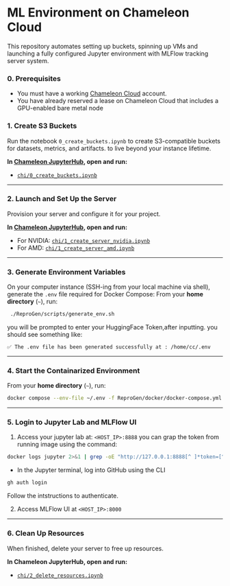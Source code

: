 # ML Environment on Chameleon Cloud

This repository automates setting up buckets, spinning up VMs and launching a fully configured Jupyter environment with MLFlow tracking server system.

### 0. Prerequisites
- You must have a working [Chameleon Cloud](https://chameleoncloud.org) account.
- You have already reserved a lease on Chameleon Cloud that includes a GPU-enabled bare metal node

### 1. Create S3 Buckets

Run the notebook `0_create_buckets.ipynb` to create S3-compatible buckets for datasets, metrics, and artifacts. to live beyond your instance lifetime.

**In [Chameleon JupyterHub](https://jupyter.chameleoncloud.org/hub/), open and run:**

- [`chi/0_create_buckets.ipynb`](chi/0_create_buckets.ipynb)

---

### 2. Launch and Set Up the Server

Provision your server and configure it for your project.

**In [Chameleon JupyterHub](https://jupyter.chameleoncloud.org/hub/), open and run:**

- For NVIDIA: [`chi/1_create_server_nvidia.ipynb`](chi/1_create_server_nvidia.ipynb)
- For AMD:  [`chi/1_create_server_amd.ipynb`](chi/1_create_server_amd.ipynb)

---

### 3. Generate Environment Variables

On your computer instance (SSH-ing from your local machine via shell), generate the `.env` file required for Docker Compose:
From your **home directory** (`~`), run:

```sh
 ./ReproGen/scripts/generate_env.sh
```

you will be prompted to enter your HuggingFace Token,after inputting.
you should see something like:

`✅ The .env file has been generated successfully at : /home/cc/.env`

---

### 4. Start the Containarized Environment

From your **home directory** (`~`), run:

```sh
docker compose --env-file ~/.env -f ReproGen/docker/docker-compose.yml up -d --build
```

---

### 5. Login to Jupyter Lab and MLFlow UI

1. Access your jupyter lab at:  `<HOST_IP>:8888` you can grap the token from running image using the command:

```sh
docker logs jupyter 2>&1 | grep -oE "http://127.0.0.1:8888[^ ]*token=[^ ]*"
```

- In the Jupyter terminal, log into GitHub using the CLI

```sh
gh auth login
```

Follow the intstructions to authenticate.

2. Access MLFlow UI at `<HOST_IP>:8000`

---

### 6. Clean Up Resources

When finished, delete your server to free up resources.

**In Chameleon JupyterHub, open and run:**

- [`chi/2_delete_resources.ipynb`](chi/2_delete_resources.ipynb)